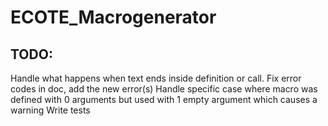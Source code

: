 # ECOTE_Macrogenerator
## TODO:
Handle what happens when text ends inside definition or call.
Fix error codes in doc, add the new error(s)
Handle specific case where macro was defined with 0 arguments but used with 1 empty argument which causes a warning
Write tests